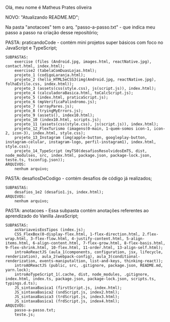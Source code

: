 Olá, meu nome é Matheus Prates oliveira


NOVO: "Atualizando README.MD";

Na pasta "anotacoes" tem o arq. "passo-a-passo.txt" - que indica meu passo a passo na criação desse repositório;


PASTA: praticandoCode - contém mini projetos super básicos com foco no JavaScript e TypeScript;

	SUBPASTAS:
		exercise (files (Android.jpg, images.html, reactNative.jpg), contact.html, index.html);
		exercise2 (tabelaComDuasLojas.html);
		projeto_1 (codigoLaranja.html);
		projeto_2 (hello_HTML5eCSS3(img(Android.jpg, reactNative.jpg), folhaEstilo.css, index.html));
		projeto_3 (assets(css(style.css), js(script.js)), index.html);
		projeto_4 (calculadoraBasica.html, toCalcScript.js);
		projeto_5 (index.html, praticaScript.js);
		projeto_6 (mpVerificaPalindromo.js);
		projeto_7 (arrayPares.js);
		projeto_8 (tryingMyErrors.js);
		projeto_9 (assets(), index10.html);
		projeto_10 (index10.html, scripts.js);
		projeto_11 (assets(css(style.css), js(script.js)), index.html);
		projeto_12_FlexTurismo (imagens(0-main, 1-quem-somos icon-1, icon-2, icon-3), index.html, style.css);
		projeto_13_Instagram (img(apple-button, googleplay-button, instagram-celular, instagram-logo, perfil-instagram1), index.html, style.css);
		projeto_14_TypeScript (myTS0(desafiosResolvidosEmTS, dist, node_modulses, src, index.html, package.json, package-lock.json, teste.ts, tsconfig.json));
	ARQUIVOS: 
		nenhum arquivo;

PASTA: desafiosDeCodigo - contém desafios de código já realizados;
	
	SUBPASTAS:
		desafios_1e2 (desafio1.js, index.html);
	ARQUIVOS: 
		nenhum arquivo;

PASTA: anotacoes - Essa subpasta contém anotações referentes ao aprendizado do Vanilla JavaScript;

	SUBPASTAS:
		asVariaveisEosTipos (index.js);
		CSS_FlexBox(0-display-flex.html, 1-flex-direction.html, 2.flex-wrap.html, 3-flex-flow.html, 4-justify-content.html, 5-align-items.html, 6-align-content.html, 7-flex-grow.html, 8-flex-basis.html, 9-flex-shrink.html, 10-flex.html, 11-order.html, 13-align-self.html);
		introAoReactJS (aula_1(components, configuration, jsx, lifecycle, renderization), aula_2(webpack-config), aula_3(conditional-renderization, events-maniputaltion, list-and-keys, thinking-react));
		introAOReactJS (public, src, .gitignore, package.json, README.md, yarn.lock);
		introAoTypeScript_1(.cache, dist, node_modules, .gitignore, index.html, index.ts, package.json, package-lock.json, scripts.ts, typings.d.ts);
		JS_sintaxaBasica1 (firstScript.js, index.html);
		JS_sintaxaBasica2 (sndScript.js, index2.html);
		JS_sintaxaBasica3 (trdScript.js, index3.html);
		JS_sintaxaBasica1 (frdScript.js, index4.html);
	ARQUIVOS:
		passo-a-passo.txt;
		teste.js;